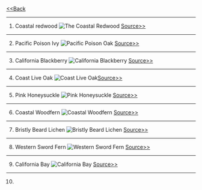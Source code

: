 [<<Back](LINK)

  <hr>

1. Coastal redwood ![The Coastal Redwood](https://github.com/ZephyrCarter/ZephyrCarter.github.io/blob/main/SCOUTHUB/FIRSTCLASS/FCIMGS/IMG_2857.jpeg)
[Source>>](https://theodorepayne.org/nativeplantdatabase/index.php?title=Sequoia_sempervirens)

  <hr>

2. Pacific Poison Ivy  ![Pacific Poison Oak](IMG_2873.jpeg)
[Source>>](https://www.nps.gov/articles/000/pacific-poison-oak.htm)

<hr>

3. California Blackberry
![California Blackberry](IMG_2862.jpeg)
[Source>>](https://theodorepayne.org/nativeplantdatabase/index.php?title=Rubus_ursinus)

<hr>

4. Coast Live Oak
![Coast Live Oak](IMG_2860.jpeg)[Source>>](https://www.wildflower.org/plants/result.php?id_plant=QUAG)

<hr>

5. Pink Honeysuckle
![Pink Honeysuckle](IMG_2866.jpeg)
[Source>>](https://www.wildflower.org/plants/result.php?id_plant=lohi2)

<hr>

6. Coastal Woodfern
![Coastal Woodfern](IMG_2883.jpeg)
[Source>>](https://www.inaturalist.org/taxa/52671-Dryopteris-arguta)

<hr>

7. Bristly Beard Lichen
![Bristly Beard Lichen](IMG_2885.jpeg)
[Source>>](https://www.inaturalist.org/taxa/52671-Dryopteris-arguta)

<hr>

8. Western Sword Fern
![Western Sword Fern](IMG_2863.jpeg)
[Source>>](https://www.inaturalist.org/taxa/47751-Polystichum-munitum)

<hr>

9. California Bay
![California Bay](IMG_2858.jpeg)
[Source>>](https://www.inaturalist.org/taxa/48807-Umbellularia-californica)

<hr>

10. 




